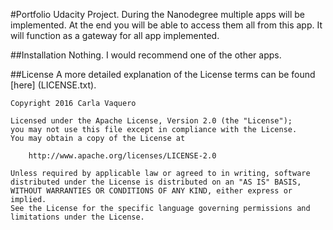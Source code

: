 #Portfolio
Udacity Project. During the Nanodegree multiple apps will be implemented. At the end you will be able to access them all from this app. It will function as a gateway for all app implemented.

##Installation
Nothing. I would recommend one of the other apps.

##License
A more detailed explanation of the License terms can be found [here] (LICENSE.txt).
```
Copyright 2016 Carla Vaquero

Licensed under the Apache License, Version 2.0 (the "License");
you may not use this file except in compliance with the License.
You may obtain a copy of the License at

    http://www.apache.org/licenses/LICENSE-2.0

Unless required by applicable law or agreed to in writing, software
distributed under the License is distributed on an "AS IS" BASIS,
WITHOUT WARRANTIES OR CONDITIONS OF ANY KIND, either express or implied.
See the License for the specific language governing permissions and
limitations under the License.
```